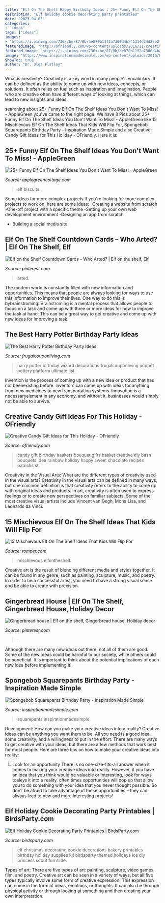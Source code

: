 ```yaml
---
title: "Elf On The Shelf Happy Birthday Ideas : 25+ Funny Elf On The Shelf Ideas You Don&#039;t Want To Miss!"
description: "Elf holiday cookie decorating party printables"
date: "2023-04-05"
categories:
- "ideas"
tags: ["ideas"]
images:
- "https://i.pinimg.com/736x/be/87/0b/be870b11f2a7300d4ba41314e2dd87e2.jpg"
featuredImage: "http://ofriendly.com/wp-content/uploads/2016/11/creative-candy-gift-ideas/9-creative-candy-gift-ideas.jpg"
featured_image: "https://i.pinimg.com/736x/be/87/0b/be870b11f2a7300d4ba41314e2dd87e2.jpg"
image: "https://www.inspirationmadesimple.com/wp-content/uploads/2016/05/spongebob-birthday-cake-666x1000.jpg"
ShowToc: true
author: "Dr. Olga Flatley"
---
```



What is creativity?
Creativity is a key word in many people's vocabulary. It can be defined as the ability to come up with new ideas, concepts, or solutions. It often relies on fuel such as inspiration and imagination. People who are creative often have different ways of looking at things, which can lead to new insights and ideas.

	

		
searching about 25+ Funny Elf On The Shelf Ideas You Don&#039;t Want To Miss! - AppleGreen you've came to the right page. We have 8 Pics about 25+ Funny Elf On The Shelf Ideas You Don&#039;t Want To Miss! - AppleGreen like 15 Mischievous Elf On The Shelf Ideas That Kids Will Flip For, Spongebob Squarepants Birthday Party - Inspiration Made Simple and also Creative Candy Gift Ideas for This Holiday - OFriendly. Here it is:
		
    
## 25+ Funny Elf On The Shelf Ideas You Don&#039;t Want To Miss! - AppleGreen

<img loading=lazy src="https://1.bp.blogspot.com/-1kv2Hdb1mh4/XdB5Wk9-NsI/AAAAAAAATww/X4EiV3cx4EsxP5nkvilcW0yG56xi8qyUgCLcBGAsYHQ/s1600/elf-on-shelf-at-the-beach.jpg" onerror="this.onerror=null;this.src='https://tse2.mm.bing.net/th?id=OIP.xtqNx7MQmepkWh8RQVa_6QHaLE&amp;pid=15.1';" alt="25+ Funny Elf On The Shelf Ideas You Don&#039;t Want To Miss! - AppleGreen">

_Source: applegreencottage.com_

>elf biscuits. 

	

Some ideas for more complex projects
If you're looking for more complex projects to work on, here are some ideas: 
-Creating a website from scratch 
-One-off project with a specific theme 
-Setting up your own web development environment 
-Designing an app from scratch 
- Building a social media site

    
## Elf On The Shelf Countdown Cards – Who Arted? | Elf On The Shelf, Elf

<img loading=lazy src="https://i.pinimg.com/736x/be/87/0b/be870b11f2a7300d4ba41314e2dd87e2.jpg" onerror="this.onerror=null;this.src='https://tse4.mm.bing.net/th?id=OIP.jv6tty5d6EBlVZx9xqF06AHaE8&amp;pid=15.1';" alt="Elf on the Shelf Countdown Cards – Who Arted? | Elf on the shelf, Elf">

_Source: pinterest.com_

>arted. 

	

The modern world is constantly filled with new information and opportunities. This means that people are always looking for ways to use this information to improve their lives. One way to do this is bybrainstroming. Brainstroming is a mental process that allows people to focus on a task and come up with three or more ideas for how to improve the task at hand. This can be a great way to get creative and come up with new ideas for improving a task.

    
## The Best Harry Potter Birthday Party Ideas

<img loading=lazy src="https://i2.wp.com/frugalcouponliving.com/wp-content/uploads/2018/10/Harry-Potter-Birthday-Party-Ideas-Frugal-Coupon-Living-e1536091745852.jpg" onerror="this.onerror=null;this.src='https://tse2.mm.bing.net/th?id=OIP.1C_Woe-Rz_VNL7wTB3jFUwHaL2&amp;pid=15.1';" alt="The Best Harry Potter Birthday Party Ideas">

_Source: frugalcouponliving.com_

>harry potter birthday wizard decorations frugalcouponliving poppet pottery platform ultimate list. 

	

Invention is the process of coming up with a new idea or product that has not beenexisting before. inventors can come up with ideas for anything from new medicines to new transportation systems. Innovation is a necessaryelement in any economy, and without it, businesses would simply not be able to survive.

    
## Creative Candy Gift Ideas For This Holiday - OFriendly

<img loading=lazy src="http://ofriendly.com/wp-content/uploads/2016/11/creative-candy-gift-ideas/9-creative-candy-gift-ideas.jpg" onerror="this.onerror=null;this.src='https://tse3.mm.bing.net/th?id=OIP.26SW58ZyO9mOOIqGcGdezgHaLj&amp;pid=15.1';" alt="Creative Candy Gift Ideas for This Holiday - OFriendly">

_Source: ofriendly.com_

>candy gift birthday baskets bouquet gifts basket creative diy bash bouquets idea rainbow holiday happy sweet chocolate recipes patricks st. 

	

Creativity in the Visual Arts: What are the different types of creativity used in the visual arts?
Creativity in the visual arts can be defined in many ways, but one common definition is that creativity refers to the ability to come up with original ideas and products. In art, creativity is often used to express feelings or to create new perspectives on familiar subjects. Some of the most creative visual artists include Vincent van Gogh, Mona Lisa, and Leonardo da Vinci.

    
## 15 Mischievous Elf On The Shelf Ideas That Kids Will Flip For

<img loading=lazy src="https://imgix.bustle.com/uploads/image/2017/12/13/ac1bc3e9-6b10-42d1-aa14-761699929c9d-dqd0iotu8aa21cg.jpg:large?w=632&amp;fit=crop&amp;crop=faces&amp;auto=format%2Ccompress" onerror="this.onerror=null;this.src='https://tse2.mm.bing.net/th?id=OIP.e_ourPTdDwFe9qlTUdszfwHaJO&amp;pid=15.1';" alt="15 Mischievous Elf On The Shelf Ideas That Kids Will Flip For">

_Source: romper.com_

>mischievous elfontheshelf. 

	

Creative art is the result of blending different media and styles together. It can be found in any genre, such as painting, sculpture, music, and poetry. In order to be a successful artist, you need to have a strong visual sense and be able to create with precision.

    
## Gingerbread House | Elf On The Shelf, Gingerbread House, Holiday Decor

<img loading=lazy src="https://i.pinimg.com/originals/83/e0/36/83e036053fc65bd2fbcf8b40732e908b.jpg" onerror="this.onerror=null;this.src='https://tse2.mm.bing.net/th?id=OIP.bKOJZv5rfl5EJp_aFw8p1QHaNK&amp;pid=15.1';" alt="Gingerbread house | Elf on the shelf, Gingerbread house, Holiday decor">

_Source: pinterest.com_

>. 

	

Although there are many new ideas out there, not all of them are good. Some of the new ideas could be harmful to our society, while others could be beneficial. It is important to think about the potential implications of each new idea before implementing it.

    
## Spongebob Squarepants Birthday Party - Inspiration Made Simple

<img loading=lazy src="https://www.inspirationmadesimple.com/wp-content/uploads/2016/05/spongebob-birthday-cake-666x1000.jpg" onerror="this.onerror=null;this.src='https://tse2.mm.bing.net/th?id=OIP.wWgfE5K3WKwVk40i6PRq5AHaLH&amp;pid=15.1';" alt="Spongebob Squarepants Birthday Party - Inspiration Made Simple">

_Source: inspirationmadesimple.com_

>squarepants inspirationmadesimple. 

	

Development: How can you make your creative ideas into a reality?
Creative ideas can be anything you want them to be. All you need is a good idea, some creativity, and a willingness to put in the effort. There are many ways to get creative with your ideas, but there are a few methods that work best for most people. Here are three tips on how to make your creative ideas into reality:
1. Look for an opportunity
There is no one-size-fits-all answer when it comes to making your creative ideas into reality. However, if you have an idea that you think would be valuable or interesting, look for ways toaleys it into a reality. often times opportunities will pop up that allow you to do something with your idea that you never thought possible. So don’t be afraid to take advantage of these opportunities – they can always lead to new and more interesting projects!

    
## Elf Holiday Cookie Decorating Party Printables | BirdsParty.com

<img loading=lazy src="http://cdn.shopify.com/s/files/1/1644/7575/products/elf-bakery-shop-cookie-decorating-party-ideas_1024x1024.png?v=1481380268" onerror="this.onerror=null;this.src='https://tse2.mm.bing.net/th?id=OIP.5EyELJTbxe9Stkujbe-fWwHaJ4&amp;pid=15.1';" alt="Elf Holiday Cookie Decorating Party Printables | BirdsParty.com">

_Source: birdsparty.com_

>elf christmas decorating cookie decorations bakery printables birthday holiday supplies kit birdsparty themed holidays ice diy princess scout fun slide. 

	

Types of art: There are five types of art: painting, sculpture, video games, film, and poetry.
Creative art can be seen in a variety of ways, but all five types typically involve some form of creative expression. This expression can come in the form of ideas, emotions, or thoughts. It can also be through physical activity or through looking at something and then creating your own interpretation.

